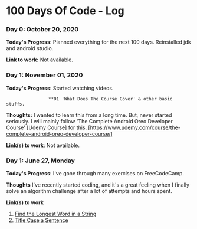 # 100 Days Of Code - Log

### Day 0: October 20, 2020

**Today's Progress**: Planned everything for the next 100 days. Reinstalled jdk and android studio.

**Link to work:** Not available.


### Day 1: November 01, 2020

**Today's Progress**: Started watching videos.

                    **01 'What Does The Course Cover' & other basic stuffs.
                    
**Thoughts:** I wanted to learn this from a long time. But, never started seriously. I will mainly follow 'The Complete Android Oreo Developer Course' [Udemy Course] for this. [https://www.udemy.com/course/the-complete-android-oreo-developer-course/]

**Link(s) to work**: Not available.


### Day 1: June 27, Monday

**Today's Progress**: I've gone through many exercises on FreeCodeCamp.

**Thoughts** I've recently started coding, and it's a great feeling when I finally solve an algorithm challenge after a lot of attempts and hours spent.

**Link(s) to work**
1. [Find the Longest Word in a String](https://www.freecodecamp.com/challenges/find-the-longest-word-in-a-string)
2. [Title Case a Sentence](https://www.freecodecamp.com/challenges/title-case-a-sentence)
